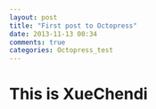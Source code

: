 ```yaml
---
layout: post
title: "First post to Octopress"
date: 2013-11-13 00:34
comments: true
categories: Octopress_test 
---
```

<h1>This is XueChendi</h1>
